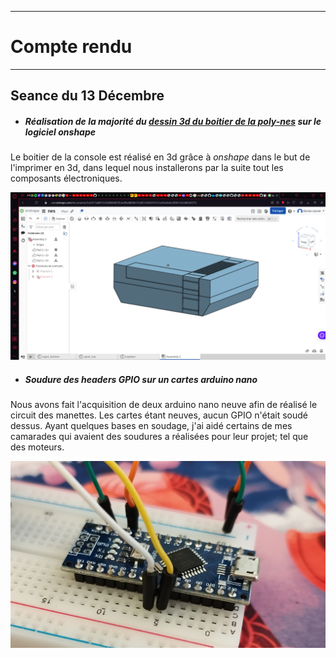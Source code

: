 *******************
# Compte rendu 
*******************

## Seance du 13 Décembre

  - ##### Réalisation de la majorité du [dessin 3d du boitier de la poly-nes](/Boitier) sur le logiciel *onshape*
  Le boitier de la console est réalisé en 3d grâce à *onshape* dans le but de l'imprimer en 3d, dans lequel nous installerons par la suite tout les composants électroniques.
  
![nes3d](/documentation/Images/nes3d.png)
  
  - ##### Soudure des headers GPIO sur un cartes arduino nano
  Nous avons fait l'acquisition de deux arduino nano neuve afin de réalisé le circuit des manettes. Les cartes étant neuves, aucun GPIO n'était soudé dessus.
  Ayant quelques bases en soudage, j'ai aidé certains de mes camarades qui avaient des soudures a réalisées pour leur projet; tel que des moteurs.
  
![pinNanoD](/documentation/Images/pinNanoD.png)
